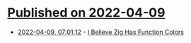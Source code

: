 # [Published on 2022-04-09](index.md)

* [2022-04-09, 07:01:12](https://news.ycombinator.com/item?id=30965805) - [I Believe Zig Has Function Colors](https://gavinhoward.com/2022/04/i-believe-zig-has-function-colors/)
